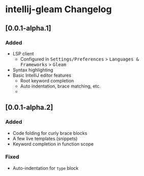 <!-- Keep a Changelog guide -> https://keepachangelog.com -->

# intellij-gleam Changelog

## [0.0.1-alpha.1]

### Added

- LSP client
    - Configured in <kbd>Settings/Preferences</kbd> > <kbd>Languages & Frameworks</kbd> > <kbd>Gleam</kbd>
- Syntax highlighting
- Basic IntelliJ editor features
    - Root keyword completion
    - Auto indentation, brace matching, etc.
    - 
## [0.0.1-alpha.2]

### Added

- Code folding for curly brace blocks
- A few live templates (snippets)
- Keyword completion in function scope

### Fixed

- Auto-indentation for `type` block